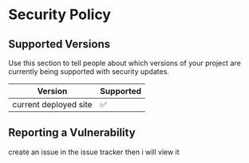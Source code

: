 # Security Policy

## Supported Versions

Use this section to tell people about which versions of your project are
currently being supported with security updates.

| Version                | Supported          |
| -----------------------| ------------------ |
| current deployed site  | :white_check_mark: |

## Reporting a Vulnerability

create an issue in the issue tracker then i will view it
